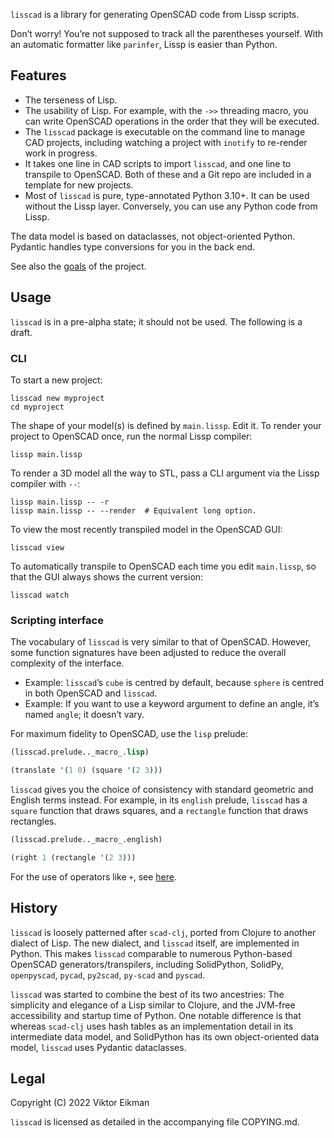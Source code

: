 `lisscad` is a library for generating OpenSCAD code from Lissp scripts.

Don’t worry! You’re not supposed to track all the parentheses yourself. With an
automatic formatter like `parinfer`, Lissp is easier than Python.

## Features

* The terseness of Lisp.
* The usability of Lisp. For example, with the `->>` threading macro, you can
  write OpenSCAD operations in the order that they will be executed.
* The `lisscad` package is executable on the command line to manage CAD
  projects, including watching a project with `inotify` to re-render work in
  progress.
* It takes one line in CAD scripts to import `lisscad`, and one line to
  transpile to OpenSCAD. Both of these and a Git repo are included in a
  template for new projects.
* Most of `lisscad` is pure, type-annotated Python 3.10+. It can be used
  without the Lissp layer. Conversely, you can use any Python code from Lissp.

The data model is based on dataclasses, not object-oriented Python. Pydantic
handles type conversions for you in the back end.

See also the [goals](doc/goal.md) of the project.

## Usage

`lisscad` is in a pre-alpha state; it should not be used. The following is a
draft.

### CLI

To start a new project:

```shell
lisscad new myproject
cd myproject
```

The shape of your model(s) is defined by `main.lissp`. Edit it. To render your
project to OpenSCAD once, run the normal Lissp compiler:

```shell
lissp main.lissp
```

To render a 3D model all the way to STL, pass a CLI argument via the Lissp
compiler with `--`:

```shell
lissp main.lissp -- -r
lissp main.lissp -- --render  # Equivalent long option.
```

To view the most recently transpiled model in the OpenSCAD GUI:

```shell
lisscad view
```

To automatically transpile to OpenSCAD each time you edit `main.lissp`, so that
the GUI always shows the current version:

```shell
lisscad watch
```

### Scripting interface

The vocabulary of `lisscad` is very similar to that of OpenSCAD.
However, some function signatures have been adjusted to reduce the overall
complexity of the interface.

* Example: `lisscad`’s `cube` is centred by default, because `sphere` is
  centred in both OpenSCAD and `lisscad`.
* Example: If you want to use a keyword argument to define an angle, it’s named
  `angle`; it doesn’t vary.

For maximum fidelity to OpenSCAD, use the `lisp` prelude:

```lisp
(lisscad.prelude.._macro_.lisp)

(translate '(1 0) (square '(2 3)))
```

`lisscad` gives you the choice of consistency with standard geometric and
English terms instead. For example, in its `english` prelude, `lisscad` has a
`square` function that draws squares, and a `rectangle` function that draws
rectangles.

```lisp
(lisscad.prelude.._macro_.english)

(right 1 (rectangle '(2 3)))
```

For the use of operators like `+`, see [here](doc/op.md).

## History

`lisscad` is loosely patterned after `scad-clj`, ported from Clojure to another
dialect of Lisp. The new dialect, and `lisscad` itself, are implemented in
Python. This makes `lisscad` comparable to numerous Python-based OpenSCAD
generators/transpilers, including SolidPython, SolidPy, `openpyscad`,
`pycad`, `py2scad`, `py-scad` and `pyscad`.

`lisscad` was started to combine the best of its two ancestries: The simplicity
and elegance of a Lisp similar to Clojure, and the JVM-free accessibility and
startup time of Python. One notable difference is that whereas `scad-clj` uses
hash tables as an implementation detail in its intermediate data model, and
SolidPython has its own object-oriented data model, `lisscad` uses Pydantic
dataclasses.

## Legal

Copyright (C) 2022 Viktor Eikman

`lisscad` is licensed as detailed in the accompanying file COPYING.md.

